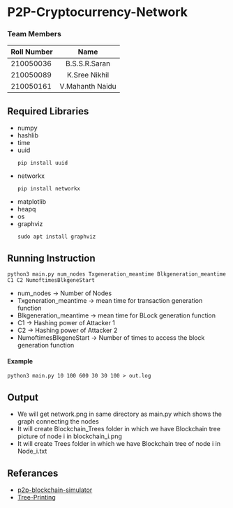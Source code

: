# P2P-Cryptocurrency-Network
### Team Members
| Roll Number   | Name          |
| ------------- |:-------------:| 
| 210050036     | B.S.S.R.Saran |
| 210050089     | K.Sree Nikhil |
| 210050161     | V.Mahanth Naidu |

## Required Libraries
- numpy
- hashlib
- time
- uuid
  ```
  pip install uuid
  ```
- networkx
  ```
  pip install networkx
  ```
- matplotlib
- heapq
- os
- graphviz
  ```
  sudo apt install graphviz
  ```

## Running Instruction
```
python3 main.py num_nodes Txgeneration_meantime Blkgeneration_meantime C1 C2 NumoftimesBlkgeneStart 
```
- num_nodes -> Number of Nodes
- Txgeneration_meantime -> mean time for transaction generation function
- Blkgeneration_meantime -> mean time for BLock generation function
- C1 -> Hashing power of Attacker 1
- C2 -> Hashing power of Attacker 2
- NumoftimesBlkgeneStart -> Number of times to access the block generation function
#### Example
```
python3 main.py 10 100 600 30 30 100 > out.log
```

## Output
- We will get network.png in same directory as main.py which shows the graph connecting the nodes
- It will create Blockchain_Trees folder in which we have Blockchain tree picture of node i in blockchain_i.png
- It will create Trees folder in which we have Blockchain tree of node i in Node_i.txt

## Referances
- [p2p-blockchain-simulator](https://github.com/km2411/p2p-blockchain-simulator/tree/master)
- [Tree-Printing](https://simonhessner.de/python-3-recursively-print-structured-tree-including-hierarchy-markers-using-depth-first-search/)

